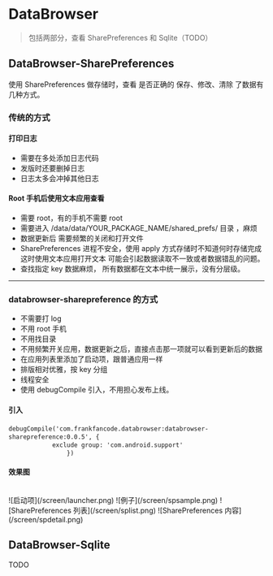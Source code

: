# DataBrowser
> 包括两部分，查看 SharePreferences 和 Sqlite（TODO）

## DataBrowser-SharePreferences
使用 SharePreferences 做存储时，查看 是否正确的 保存、修改、清除 了数据有几种方式。
### 传统的方式
#### 打印日志
- 需要在多处添加日志代码
- 发版时还要删掉日志
- 日志太多会冲掉其他日志

#### Root 手机后使用文本应用查看

- 需要 root，有的手机不需要 root
- 需要进入  /data/data/YOUR_PACKAGE_NAME/shared_prefs/ 目录 ，麻烦
- 数据更新后 需要频繁的关闭和打开文件
- SharePreferences 进程不安全，使用 apply 方式存储时不知道何时存储完成这时使用文本应用打开文本 可能会引起数据读取不一致或者数据错乱的问题。
- 查找指定 key 数据麻烦， 所有数据都在文本中统一展示，没有分层级。

---

### databrowser-sharepreference 的方式
- 不需要打 log
- 不用 root 手机
- 不用找目录
- 不用频繁开关应用，数据更新之后，直接点击那一项就可以看到更新后的数据
- 在应用列表里添加了启动项，跟普通应用一样
- 排版相对优雅，按 key 分组
- 线程安全
- 使用 debugCompile 引入，不用担心发布上线。

#### 引入

```
debugCompile('com.frankfancode.databrowser:databrowser-sharepreference:0.0.5', {
            exclude group: 'com.android.support'
                })

```
#### 效果图
<br/>
![启动项](/screen/launcher.png)
![例子](/screen/spsample.png)
![SharePreferences 列表](/screen/splist.png)
![SharePreferences 内容](/screen/spdetail.png)


## DataBrowser-Sqlite 
TODO


